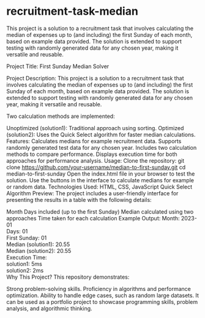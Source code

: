 # recruitment-task-median
This project is a solution to a recruitment task that involves calculating the median of expenses up to (and including) the first Sunday of each month, based on example data provided. The solution is extended to support testing with randomly generated data for any chosen year, making it versatile and reusable.

Project Title:
First Sunday Median Solver

Project Description:
This project is a solution to a recruitment task that involves calculating the median of expenses up to (and including) the first Sunday of each month, based on example data provided. The solution is extended to support testing with randomly generated data for any chosen year, making it versatile and reusable.

Two calculation methods are implemented:

Unoptimized (solution1): Traditional approach using sorting.
Optimized (solution2): Uses the Quick Select algorithm for faster median calculations.
Features:
Calculates medians for example recruitment data.
Supports randomly generated test data for any chosen year.
Includes two calculation methods to compare performance.
Displays execution time for both approaches for performance analysis.
Usage:
Clone the repository:
git clone https://github.com/your-username/median-to-first-sunday.git
cd median-to-first-sunday
Open the index.html file in your browser to test the solution.
Use the buttons in the interface to calculate medians for example or random data.
Technologies Used:
HTML, CSS, JavaScript
Quick Select Algorithm
Preview:
The project includes a user-friendly interface for presenting the results in a table with the following details:

Month
Days included (up to the first Sunday)
Median calculated using two approaches
Time taken for each calculation
Example Output:
Month: 2023-01  
Days: 01  
First Sunday: 01  
Median (solution1): 20.55  
Median (solution2): 20.55  
Execution Time:  
  solution1: 5ms  
  solution2: 2ms  
Why This Project?
This repository demonstrates:

Strong problem-solving skills.
Proficiency in algorithms and performance optimization.
Ability to handle edge cases, such as random large datasets.
It can be used as a portfolio project to showcase programming skills, problem analysis, and algorithmic thinking.
